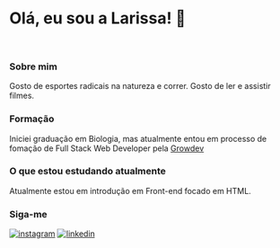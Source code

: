 <h1>Olá, eu sou a Larissa! 👋</h1>
    <br />
    <h3> Sobre mim</h3>
    Gosto de esportes radicais na natureza e correr. Gosto de ler e assistir filmes. 
    <br>
    <h3>Formação</h3>
    Iniciei graduação em Biologia, mas atualmente entou em processo de fomação de Full Stack Web Developer pela 
    <a href="https://www.growdev.com.br/">Growdev</a>
    <br>
    <h3>O que estou estudando atualmente</h3>
    Atualmente estou em introdução em Front-end focado em HTML.
    <br>
    <h3>Siga-me</h3>
    <a href="https://www.instagram.com/larissaegiordani/" alt="instagram">
      <img
        src="https://img.shields.io/badge/-Instagram-DF0174?style=flat-square&labelColor=DF0174&logo=instagram&logoColor=white&"
        alt="instagram"
    /></a>
    <a
      href="https://www.linkedin.com/in/larissa-%C3%A9rika-borba-giordani-a68a4124a/"
      alt="linkedin"
    >
      <img
        src="https://img.shields.io/badge/-Linkedin-0e76a8?style=flat-square&logo=Linkedin&logocolor=white&link=https://www.linkedin.com/in/larissa-%C3%A9rika-borba-giordani-a68a4124a/"
        alt="linkedin"></a>
